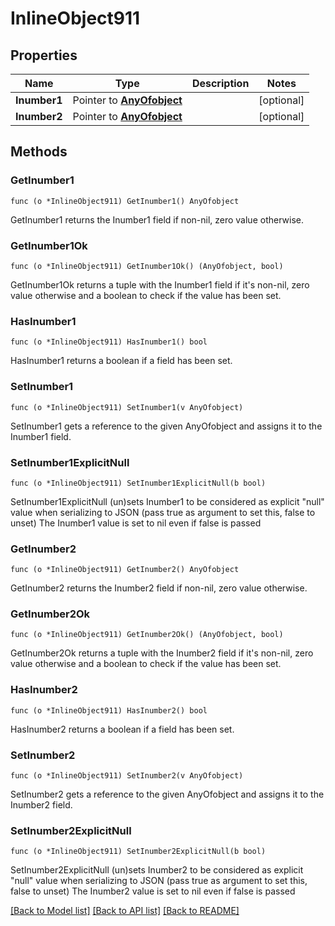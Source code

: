 # InlineObject911

## Properties

Name | Type | Description | Notes
------------ | ------------- | ------------- | -------------
**Inumber1** | Pointer to [**AnyOfobject**](anyOf&lt;object&gt;.md) |  | [optional] 
**Inumber2** | Pointer to [**AnyOfobject**](anyOf&lt;object&gt;.md) |  | [optional] 

## Methods

### GetInumber1

`func (o *InlineObject911) GetInumber1() AnyOfobject`

GetInumber1 returns the Inumber1 field if non-nil, zero value otherwise.

### GetInumber1Ok

`func (o *InlineObject911) GetInumber1Ok() (AnyOfobject, bool)`

GetInumber1Ok returns a tuple with the Inumber1 field if it's non-nil, zero value otherwise
and a boolean to check if the value has been set.

### HasInumber1

`func (o *InlineObject911) HasInumber1() bool`

HasInumber1 returns a boolean if a field has been set.

### SetInumber1

`func (o *InlineObject911) SetInumber1(v AnyOfobject)`

SetInumber1 gets a reference to the given AnyOfobject and assigns it to the Inumber1 field.

### SetInumber1ExplicitNull

`func (o *InlineObject911) SetInumber1ExplicitNull(b bool)`

SetInumber1ExplicitNull (un)sets Inumber1 to be considered as explicit "null" value
when serializing to JSON (pass true as argument to set this, false to unset)
The Inumber1 value is set to nil even if false is passed
### GetInumber2

`func (o *InlineObject911) GetInumber2() AnyOfobject`

GetInumber2 returns the Inumber2 field if non-nil, zero value otherwise.

### GetInumber2Ok

`func (o *InlineObject911) GetInumber2Ok() (AnyOfobject, bool)`

GetInumber2Ok returns a tuple with the Inumber2 field if it's non-nil, zero value otherwise
and a boolean to check if the value has been set.

### HasInumber2

`func (o *InlineObject911) HasInumber2() bool`

HasInumber2 returns a boolean if a field has been set.

### SetInumber2

`func (o *InlineObject911) SetInumber2(v AnyOfobject)`

SetInumber2 gets a reference to the given AnyOfobject and assigns it to the Inumber2 field.

### SetInumber2ExplicitNull

`func (o *InlineObject911) SetInumber2ExplicitNull(b bool)`

SetInumber2ExplicitNull (un)sets Inumber2 to be considered as explicit "null" value
when serializing to JSON (pass true as argument to set this, false to unset)
The Inumber2 value is set to nil even if false is passed

[[Back to Model list]](../README.md#documentation-for-models) [[Back to API list]](../README.md#documentation-for-api-endpoints) [[Back to README]](../README.md)


